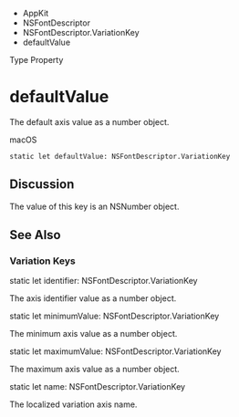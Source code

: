

- AppKit
- NSFontDescriptor
- NSFontDescriptor.VariationKey
-  defaultValue 

Type Property

# defaultValue

The default axis value as a number object.

macOS

``` source
static let defaultValue: NSFontDescriptor.VariationKey
```

## Discussion

The value of this key is an NSNumber object.

## See Also

### Variation Keys

static let identifier: NSFontDescriptor.VariationKey

The axis identifier value as a number object.

static let minimumValue: NSFontDescriptor.VariationKey

The minimum axis value as a number object.

static let maximumValue: NSFontDescriptor.VariationKey

The maximum axis value as a number object.

static let name: NSFontDescriptor.VariationKey

The localized variation axis name.

